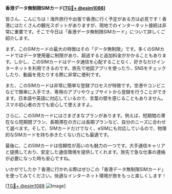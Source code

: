 **香港データ無制限SIMカード[[TG💪+ @esim1088](https://t.me/s/esim1088)]**

皆さん、こんにちは！海外旅行や出張で香港に行く予定がある方は必見です！香港にはたくさんの観光スポットがありますが、現地でのインターネット接続は非常に重要です。そこで今日は「香港データ無制限SIMカード」について詳しくご紹介します。

まず、このSIMカードの最大の特徴はその「データ無制限」です。多くのSIMカードではデータ使用量に制限があり、超過すると追加料金がかかることもあります。しかし、このSIMカードはデータ通信を心配することなく、好きなだけインターネットを利用できるのです。旅先で地図アプリを使ったり、SNSをチェックしたり、動画を見たりする際に非常に便利です。

また、このSIMカードは非常に簡単な登録プロセスが特徴です。空港やコンビニなどで簡単に入手でき、専用のアプリやウェブサイトから登録を行うことができます。日本語や英語に対応しているので、言葉の壁を感じることもありません。スマホ初心者の方でも安心して使えますよ。

さらに、このSIMカードにはさまざまなプランがあります。例えば、短期間の滞在なら短期間プラン、長期滞在の方には長期プランなど、自分のニーズに合わせて選べます。そして、SIMカードだけでなく、eSIMにも対応しているので、物理的なSIMカードを持ち歩きたくない方にも最適です。

最後に、このSIMカードは信頼性が高いのも魅力の一つです。大手通信キャリアと提携しており、安定した通信環境を提供してくれます。旅先で急な仕事の連絡が必要になった時も安心ですね。

いかがでしたか？香港に行かれる際はぜひこの「香港データ無制限SIMカード」を使ってみてください。快適なインターネット環境が旅をもっと楽しくします！

[[TG💪+ @esim1088](https://t.me/s/esim1088) ![Image](https://i.postimg.cc/Y0z9fWf4/image.png)]
